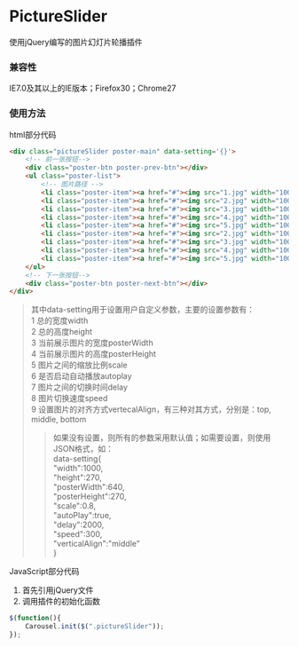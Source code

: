 # PictureSlider
使用jQuery编写的图片幻灯片轮播插件

### 兼容性
IE7.0及其以上的IE版本；Firefox30；Chrome27

### 使用方法
html部分代码
```HTML
<div class="pictureSlider poster-main" data-setting='{}'>
	<!-- 前一张按钮-->
	<div class="poster-btn poster-prev-btn"></div>
    <ul class="poster-list">
    	<!-- 图片路径 -->
    	<li class="poster-item"><a href="#"><img src="1.jpg" width="100%" height="100%"></a></li>
        <li class="poster-item"><a href="#"><img src="2.jpg" width="100%" height="100%"></a></li>
        <li class="poster-item"><a href="#"><img src="3.jpg" width="100%" height="100%"></a></li>
        <li class="poster-item"><a href="#"><img src="4.jpg" width="100%" height="100%"></a></li>
        <li class="poster-item"><a href="#"><img src="5.jpg" width="100%" height="100%"></a></li>
        <li class="poster-item"><a href="#"><img src="2.jpg" width="100%" height="100%"></a></li>
        <li class="poster-item"><a href="#"><img src="3.jpg" width="100%" height="100%"></a></li>
        <li class="poster-item"><a href="#"><img src="4.jpg" width="100%" height="100%"></a></li>
        <li class="poster-item"><a href="#"><img src="5.jpg" width="100%" height="100%"></a></li>
    </ul>
    <!-- 下一张按钮-->
    <div class="poster-btn poster-next-btn"></div>
</div>
```
> 其中data-setting用于设置用户自定义参数，主要的设置参数有：  
1 总的宽度width  
2 总的高度height  
3 当前展示图片的宽度posterWidth  
4 当前展示图片的高度posterHeight  
5 图片之间的缩放比例scale  
6 是否启动自动播放autoplay  
7 图片之间的切换时间delay  
8 图片切换速度speed  
9 设置图片的对齐方式vertecalAlign，有三种对其方式，分别是：top, middle, bottom  
>> 如果没有设置，则所有的参数采用默认值；如需要设置，则使用JSON格式，如：  
data-setting{  
	"width":1000,  
	"height":270,  
	"posterWidth":640,  
	"posterHeight":270,  
	"scale":0.8,  
	"autoPlay":true,  
	"delay":2000,  
	"speed":300,  
	"verticalAlign":"middle"  
}  

JavaScript部分代码  
1) 首先引用jQuery文件  
2) 调用插件的初始化函数  
```Javascript
$(function(){
	Carousel.init($(".pictureSlider"));
});
```
